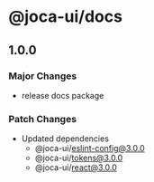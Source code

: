 # @joca-ui/docs

## 1.0.0

### Major Changes

- release docs package

### Patch Changes

- Updated dependencies
  - @joca-ui/eslint-config@3.0.0
  - @joca-ui/tokens@3.0.0
  - @joca-ui/react@3.0.0

